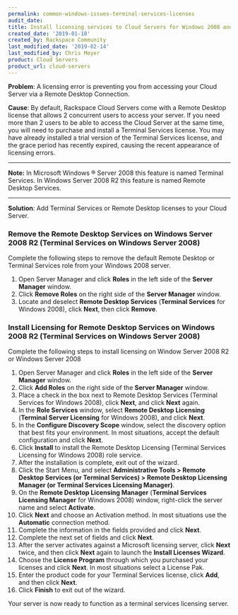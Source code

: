 ```yaml
---
permalink: common-windows-issues-terminal-services-licenses
audit_date:
title: Install licensing services to Cloud Servers for Windows 2008 and Windows 2008 R2
created_date: '2019-01-18'
created_by: Rackspace Community
last_modified_date: '2019-02-14'
last_modified_by: Chris Moyer
product: Cloud Servers
product_url: cloud-servers
---
```

**Problem**: A licensing error is preventing you from accessing your Cloud Server via a Remote Desktop Connection.

**Cause**: By default, Rackspace Cloud Servers come with a Remote Desktop license that allows 2 concurrent users to access your server. If you need more than 2 users to be able to access the Cloud Server at the same time, you will need to purchase and install a Terminal Services license. You may have already installed a trial version of the Terminal Services license, and the grace period has recently expired, causing the recent appearance of licensing errors.

---

**Note:** In Microsoft Windows &reg; Server 2008 this feature is named Terminal Services. In Windows Server 2008 R2 this feature is named Remote Desktop Services.

---

**Solution**: Add Terminal Services or Remote Desktop licenses to your Cloud Server.

### Remove the Remote Desktop Services on Windows Server 2008 R2 (Terminal Services on Windows Server 2008)

Complete the following steps to remove the default Remote Desktop or Terminal Services role from your Windows 2008 server. 

1. Open Server Manager and click **Roles** in the left side of the **Server Manager** window.
2. Click **Remove Roles** on the right side of the **Server Manager** window.
3. Locate and deselect **Remote Desktop Services** (**Terminal Services** for Windows 2008), click **Next**, then click **Remove**.

### Install Licensing for Remote Desktop Services on Windows 2008 R2 (Terminal Services on Windows Server 2008)

Complete the following steps to install licensing on Window Server 2008 R2 or Windows Server 2008

1. Open Server Manager and click **Roles** in the left side of the **Server Manager** window.
2. Click **Add Roles** on the right side of the **Server Manager** window.
3. Place a check in the box next to Remote Desktop Services (Terminal Services for Windows 2008), click **Next**, and click **Next** again.
4. In the **Role Services** window, select **Remote Desktop Licensing** (**Terminal Server Licensing** for Windows 2008), and click **Next**.
5. In the **Configure Discovery Scope** window, select the discovery option that best fits your environment. In most situations, accept the default configuration and click **Next**.
6. Click **Install** to install the Remote Desktop Licensing (Terminal Services Licensing for Windows 2008) role service.
7. After the installation is complete, exit out of the wizard.
8. Click the Start Menu, and select **Administrative Tools > Remote Desktop Services (or Terminal Services) > Remote Desktop Licensing Manager (or Terminal Services Licensing Manager)**.
9. On the **Remote Desktop Licensing Manager** (**Terminal Services Licensing Manager** for Windows 2008) window, right-click the server name and select **Activate**.
10. Click **Next** and choose an Activation method. In most situations use the **Automatic** connection method.
11. Complete the information in the fields provided and click **Next**.
12. Complete the next set of fields and click **Next**.
13. After the server activates against a Microsoft licensing server, click **Next** twice, and then click **Next** again to launch the **Install Licenses Wizard**.
14. Choose the **License Program** through which you purchased your licenses and click **Next**. In most situations select a License Pak.
15. Enter the product code for your Terminal Services license, click **Add**, and then click **Next**.
16. Click **Finish** to exit out of the wizard.

Your server is now ready to function as a terminal services licensing server.
